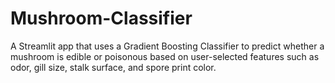 # Mushroom-Classifier
A Streamlit app that uses a Gradient Boosting Classifier to predict whether a mushroom is edible or poisonous based on user-selected features such as odor, gill size, stalk surface, and spore print color.
